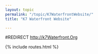 ```yaml
---
layout: topic
permalink: "/topic/K7WaterfrontWebsite/"
title: "K7 Waterfront Website"

---
```


#REDIRECT http://k7Waterfront.Org

{% include routes.html %}
